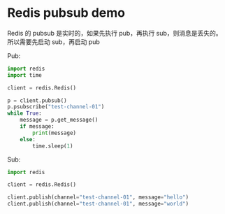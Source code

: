# Redis pubsub demo

Redis 的 pubsub 是实时的，如果先执行 pub，再执行 sub，则消息是丢失的。
所以需要先启动 sub，再启动 pub

Pub:

```py
import redis
import time

client = redis.Redis()

p = client.pubsub()
p.psubscribe("test-channel-01")
while True:
    message = p.get_message()
    if message:
        print(message)
    else:
        time.sleep(1)
```

Sub:

```py
import redis

client = redis.Redis()

client.publish(channel="test-channel-01", message="hello")
client.publish(channel="test-channel-01", message="world")
```

